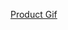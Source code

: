 [Product Gif](https://raw.githubusercontent.com/creativetimofficial/public-assets/master/black-dashboard-angular/bd_angular.gif)

